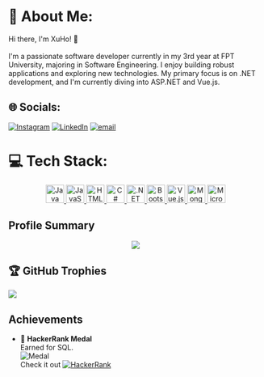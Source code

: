 # 💫 About Me:
Hi there, I'm XuHo! 👋<br><br>I'm a passionate software developer currently in my 3rd year at FPT University, majoring in Software Engineering. I enjoy building robust applications and exploring new technologies. My primary focus is on .NET development, and I'm currently diving into ASP.NET and Vue.js.

## 🌐 Socials:
[![Instagram](https://img.shields.io/badge/Instagram-%23E4405F.svg?logo=Instagram&logoColor=white)](https://instagram.com/https://www.instagram.com/_.xuho._/) [![LinkedIn](https://img.shields.io/badge/LinkedIn-%230077B5.svg?logo=linkedin&logoColor=white)](https://linkedin.com/in/https://www.linkedin.com/in/xuan-hoa-b581102b7/) [![email](https://img.shields.io/badge/Email-D14836?logo=gmail&logoColor=white)](mailto:ngotranxuanhoa09062004@gmail.com) 

# 💻 Tech Stack:
<p align="center">
  <a href="https://www.oracle.com/java/" target="_blank" rel="noreferrer">
    <img src="https://raw.githubusercontent.com/danielcranney/readme-generator/main/public/icons/skills/java-colored.svg" width="36" height="36" alt="Java" />
  </a>
  <a href="https://developer.mozilla.org/en-US/docs/Web/JavaScript" target="_blank" rel="noreferrer">
    <img src="https://raw.githubusercontent.com/danielcranney/readme-generator/main/public/icons/skills/javascript-colored.svg" width="36" height="36" alt="JavaScript" />
  </a>
  <a href="https://www.w3.org/html/" target="_blank" rel="noreferrer">
    <img src="https://raw.githubusercontent.com/danielcranney/readme-generator/main/public/icons/skills/html5-colored.svg" width="36" height="36" alt="HTML5" />
  </a>
  <a href="https://docs.microsoft.com/en-us/dotnet/csharp/" target="_blank" rel="noreferrer">
    <img src="https://raw.githubusercontent.com/danielcranney/readme-generator/main/public/icons/skills/csharp-colored.svg" width="36" height="36" alt="C#" />
  </a>
  <a href="https://dotnet.microsoft.com/" target="_blank" rel="noreferrer">
    <img src="https://upload.wikimedia.org/wikipedia/commons/e/ee/.NET_Core_Logo.svg" width="36" height="36" alt=".NET" />
  </a>
  <a href="https://getbootstrap.com/" target="_blank" rel="noreferrer">
    <img src="https://raw.githubusercontent.com/danielcranney/readme-generator/main/public/icons/skills/bootstrap-colored.svg" width="36" height="36" alt="Bootstrap" />
  </a>
  <a href="https://vuejs.org/" target="_blank" rel="noreferrer">
    <img src="https://raw.githubusercontent.com/danielcranney/readme-generator/main/public/icons/skills/vuejs-colored.svg" width="36" height="36" alt="Vue.js" />
  </a>
  <a href="https://www.mongodb.com/" target="_blank" rel="noreferrer">
    <img src="https://raw.githubusercontent.com/danielcranney/readme-generator/main/public/icons/skills/mongodb-colored.svg" width="36" height="36" alt="MongoDB" />
  </a>
  <a href="https://www.microsoft.com/en-us/sql-server" target="_blank" rel="noreferrer">
    <img src="https://www.svgrepo.com/show/303229/microsoft-sql-server-logo.svg" width="36" height="36" alt="Microsoft SQL Server" />
  </a>
</p>


<h2> Profile Summary </h2>
<div align="center">
    
![](http://github-profile-summary-cards.vercel.app/api/cards/profile-details?username=XuHo-IT&theme=dark)

</div>

## 🏆 GitHub Trophies
![](https://github-profile-trophy.vercel.app/?username=XuHo-IT&theme=dark&no-frame=false&no-bg=true&margin-w=4)

## Achievements

- 🏅 **HackerRank Medal**  
  Earned for SQL.  
  ![Medal](https://res.cloudinary.com/dsjlij11b/image/upload/v1742797709/Screenshot_2025-03-24_132654_a2y6c9.png)  
  Check it out [![HackerRank](https://img.shields.io/badge/HackerRank-Profile-green?style=flat&logo=hackerrank)](https://www.hackerrank.com/profile/ngotranxuanhoa01)


<!-- ## Leetcode
![LeetCode Stats](https://leetcard.jacoblin.cool/xuho-it?theme=dark&font=Rajdhani)<br/>-->

